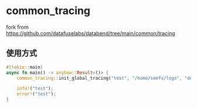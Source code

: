 # common_tracing
fork from https://github.com/datafuselabs/databend/tree/main/common/tracing

## 使用方式
```rust
#[tokio::main]
async fn main() -> anyhow::Result<()> {
    common_tracing::init_global_tracing("test", "/home/seefs/logs", "debug", None);

    info!("test");
    error!("test");
}
```